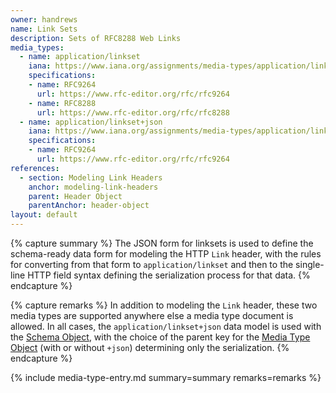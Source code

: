 ```yaml
---
owner: handrews
name: Link Sets
description: Sets of RFC8288 Web Links
media_types:
  - name: application/linkset
    iana: https://www.iana.org/assignments/media-types/application/linkset
    specifications:
    - name: RFC9264
      url: https://www.rfc-editor.org/rfc/rfc9264
    - name: RFC8288
      url: https://www.rfc-editor.org/rfc/rfc8288
  - name: application/linkset+json
    iana: https://www.iana.org/assignments/media-types/application/linkset+json
    specifications:
    - name: RFC9264
      url: https://www.rfc-editor.org/rfc/rfc9264
references:
  - section: Modeling Link Headers
    anchor: modeling-link-headers
    parent: Header Object
    parentAnchor: header-object
layout: default
---
```


{% capture summary %}
The JSON form for linksets is used to define the schema-ready data form for modeling the HTTP `Link` header, with the rules for converting from that form to `application/linkset` and then to the single-line HTTP field syntax defining the serialization process for that data.
{% endcapture %}

{% capture remarks %}
In addition to modeling the `Link` header, these two media types are supported anywhere else a media type document is allowed.
In all cases, the `application/linkset+json` data model is used with the [Schema Object](https://spec.openapis.org/oas/latest.html#schema-object), with the choice of the parent key for the [Media Type Object](https://spec.openapis.org/oas/latest.html#media-type-object) (with or without `+json`) determining only the serialization.
{% endcapture %}

{% include media-type-entry.md summary=summary remarks=remarks %}
